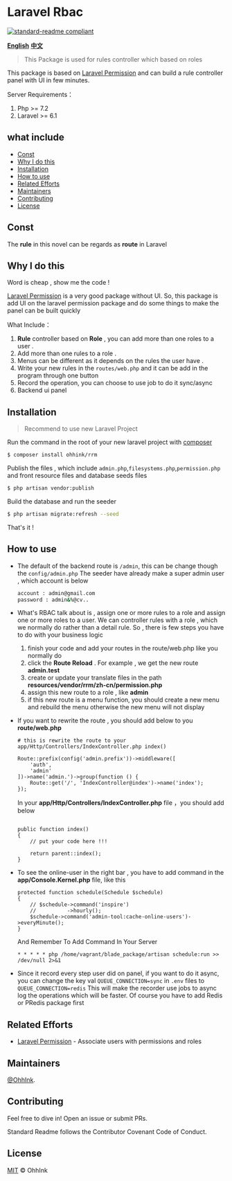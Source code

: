 # Laravel Rbac
[![standard-readme compliant](https://img.shields.io/badge/readme%20style-standard-brightgreen.svg?style=flat-square)](https://github.com/RichardLitt/standard-readme)

**[English](https://github.com/ouhaohan8023/rrm/blob/master/README.md)**
**[中文](https://github.com/ouhaohan8023/rrm/blob/master/README.cn.md)**

> This Package is used for rules controller which based on roles

This package is based on [Laravel Permission](https://github.com/spatie/laravel-permission.git) and can build a rule controller panel with UI in few minutes.

Server Requirements：

1. Php >= 7.2
2. Laravel >= 6.1

## what include

- [Const](#Const)
- [Why I do this](#Why-I-do-this)
- [Installation](#Installation)
- [How to use](#How-to-use)
- [Related Efforts](#Related-Efforts)
- [Maintainers](#Maintainers)
- [Contributing](#Contributing)
- [License](#License)

## Const
The **rule** in this novel can be regards as **route** in Laravel

## Why I do this

Word is cheap , show me the code !

[Laravel Permission](https://github.com/spatie/laravel-permission.git) is a very good package without UI. So, this package is add UI on the laravel permission package and do some things to make the panel can be built quickly

What Include：

1. **Rule** controller based on **Role** , you can add more than one roles to a user .
2. Add more than one rules to a role .
3. Menus can be different as it depends on the rules the user have .
4. Write your new rules in the `routes/web.php` and it can be add in the program through one button
5. Record the operation, you can choose to use job to do it sync/async
6. Backend ui panel

## Installation
> Recommend to use new Laravel Project

Run the command in the root of your new laravel project with [composer](https://getcomposer.org/)
```sh
$ composer install ohhink/rrm
```

Publish the files , which include `admin.php`,`filesystems.php`,`permission.php` and front resource files and database seeds files
```sh
$ php artisan vendor:publish
```

Build the database and run the seeder
```sh
$ php artisan migrate:refresh --seed
```

That's it !

## How to use

 - The default of the backend route is `/admin`, this can be change though the `config/admin.php`
   The seeder have already make a super admin user , which account is below
   ```sh
   account : admin@gmail.com
   password : admin&%@cv..
   ```

 - What's RBAC talk about is , assign one or more rules to a role and assign one or more roles to a user. We can controller rules with a role , which we normally do rather than a detail rule.
     So , there is few steps you have to do with your business logic
     1. finish your code and add your routes in the route/web.php like you normally do
     2. click the **Route Reload** . For example , we get the new route **admin.test**
     3. create or update your translate files in the path **resources/vendor/rrm/zh-cn/permission.php**
     4. assign this new route to a role , like **admin**
     5. if this new route is a menu function, you should create a new menu and rebuild the menu otherwise the new menu will not display
     
 - If you want to rewrite the route , you should add below to you **route/web.php**
   ```$php
   # this is rewrite the route to your app/Http/Controllers/IndexController.php index()
   
   Route::prefix(config('admin.prefix'))->middleware([
       'auth',
       'admin'
   ])->name('admin.')->group(function () {
       Route::get('/', 'IndexController@index')->name('index');
   });
   ```
   In your **app/Http/Controllers/IndexController.php** file ，you should add below 
   ```$php
   
   public function index()
   {
       // put your code here !!!
   
       return parent::index();
   }
   ```

 - To see the online-user in the right bar , you have to add command in the **app/Console.Kernel.php** file, like this
   ```$php
   protected function schedule(Schedule $schedule)
   {
       // $schedule->command('inspire')
       //          ->hourly();
       $schedule->command('admin-tool:cache-online-users')->everyMinute();
   }
   ```
   
   And Remember To Add Command In Your Server
   ```$php
   * * * * * php /home/vagrant/blade_package/artisan schedule:run >> /dev/null 2>&1
   ```

 - Since it record every step user did on panel, if you want to do it async, you can change the key val `QUEUE_CONNECTION=sync` in `.env` files to `QUEUE_CONNECTION=redis`
   This will make the recorder use jobs to async log the operations which will be faster. Of course you have to add Redis or PRedis package first 


## Related Efforts

- [Laravel Permission](https://github.com/spatie/laravel-permission.git) - Associate users with permissions and roles

## Maintainers

[@OhhInk](https://github.com/ouhaohan8023).

## Contributing

Feel free to dive in! Open an issue or submit PRs.

Standard Readme follows the Contributor Covenant Code of Conduct.

## License

[MIT](LICENSE) © OhhInk
